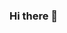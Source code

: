 ### Hi there 👋

<!--
**ImSaravanakrish/imsaravanakrish** is a ✨ _special_ ✨ repository because its `README.md` (this file) appears on your GitHub profile.

### Hello there <img src="https://raw.githubusercontent.com/ABSphreak/ABSphreak/master/gifs/Hi.gif" width="30px">
[![telegram badge](https://img.shields.io/badge/SARAVANAKRISH-30302f?style=flat&logo=telegram)](https://t.me/SARAVANAKRISH)

<p align="left"> <img src="https://komarev.com/ghpvc/?username=imsaravanakrish&label=Views&color=blue&style=plastic" alt="imsaravanakrish" /> </p>

![Hits](https://hits.seeyoufarm.com/api/count/incr/badge.svg?url=https://github.com/imsaravanakrish/)

Let's About Know Me:

- 🔭 I’m currently working in NBFS,
- 👯 I’m looking to collaborate on My Projects,
- 🤔 I’m looking for help with open source,
- 💬 Ask me about Anything ready to help you,
- 📫 reach me on telegram : [@SARAVANAKRISH](https://t.me/SARAVANAKRISH)
- 😄 Call me *SARAVANA*
- ⚡ Fun fact: I'M Human...


**Languages and Tools:**  

<code><img height="20" src="https://raw.githubusercontent.com/github/explore/80688e429a7d4ef2fca1e82350fe8e3517d3494d/topics/flutter/flutter.png"></code>
<code><img height="20" src="https://raw.githubusercontent.com/github/explore/80688e429a7d4ef2fca1e82350fe8e3517d3494d/topics/dart/dart.png"></code>
<code><img height="20" src="https://raw.githubusercontent.com/github/explore/80688e429a7d4ef2fca1e82350fe8e3517d3494d/topics/android/android.png"></code>
<code><img height="20" src="https://raw.githubusercontent.com/github/explore/80688e429a7d4ef2fca1e82350fe8e3517d3494d/topics/javascript/javascript.png"></code>
<code><img height="20" src="https://raw.githubusercontent.com/github/explore/80688e429a7d4ef2fca1e82350fe8e3517d3494d/topics/vue/vue.png"></code>
<code><img height="20" src="https://raw.githubusercontent.com/github/explore/80688e429a7d4ef2fca1e82350fe8e3517d3494d/topics/nodejs/nodejs.png"></code>    

<a href="https://github.com/imsaravanakrish">
  <img align="center" src="https://github-readme-stats.vercel.app/api/top-langs/?username=ivetri&theme=light&hide_langs_below=1" />
</a>
<a href="https://github.com/imsaravanakrish">
 <img align="center" src="https://github-readme-stats.vercel.app/api?username=imsaravanakrish&show_icons=true&theme=light&line_height=27" alt="imsaravanakrish's github stats"/>
</a>


<div align="center">

### Show some ❤️ by starring some of the repositories!

</div>

